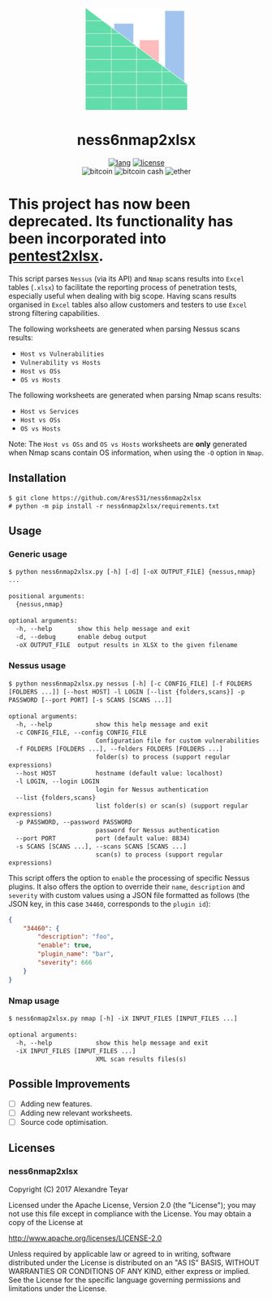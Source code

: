 <p align="center">
  <img alt="logo" src="images/ness6nmap2xlsx.png" height="200">
  <h1 align="center">
    ness6nmap2xlsx
  </h1>
  <p align="center">
      <a href="https://www.python.org"><img alt="lang" src="https://img.shields.io/badge/Lang-Python-blue.svg"></a>
      <a href="https://opensource.org/licenses/Apache-2.0"><img alt="license" src="https://img.shields.io/badge/License-Apache%202.0-red.svg"></a>
      <br>
      <img alt="bitcoin" src="https://img.shields.io/badge/Bitcoin-15aFaQaW9cxa4tRocax349JJ7RKyj7YV1p-yellow.svg">
      <img alt="bitcoin cash" src="https://img.shields.io/badge/Bitcoin%20Cash-qqez5ed5wjpwq9znyuhd2hdg86nquqpjcgkm3t8mg3-yellow.svg">
      <img alt="ether" src="https://img.shields.io/badge/Ether-0x70bC178EC44500C17B554E62BC31EA2B6251f64B-yellow.svg">
  </p>
</p>

# This project has now been deprecated. Its functionality has been incorporated into [pentest2xlsx](https://github.com/AresS31/pentest2xlsx).

This script parses `Nessus` (via its API) and `Nmap` scans results into `Excel` tables (`.xlsx`) to facilitate the reporting process of penetration tests, especially useful when dealing with big scope. Having scans results organised in `Excel` tables also allow customers and testers to use `Excel` strong filtering capabilities.

The following worksheets are generated when parsing Nessus scans results:
* `Host vs Vulnerabilities`
* `Vulnerability vs Hosts`
* `Host vs OSs`
* `OS vs Hosts`

The following worksheets are generated when parsing Nmap scans results:
* `Host vs Services`
* `Host vs OSs`
* `OS vs Hosts`

Note: The `Host vs OSs` and `OS vs Hosts` worksheets are **only** generated when Nmap scans contain OS information, when using the `-O` option in `Nmap`.

## Installation
```
$ git clone https://github.com/AresS31/ness6nmap2xlsx
# python -m pip install -r ness6nmap2xlsx/requirements.txt
```

## Usage
### Generic usage
```
$ python ness6nmap2xlsx.py [-h] [-d] [-oX OUTPUT_FILE] {nessus,nmap} ...

positional arguments:
  {nessus,nmap}

optional arguments:
  -h, --help       show this help message and exit
  -d, --debug      enable debug output
  -oX OUTPUT_FILE  output results in XLSX to the given filename
```

### Nessus usage
```
$ python ness6nmap2xlsx.py nessus [-h] [-c CONFIG_FILE] [-f FOLDERS [FOLDERS ...]] [--host HOST] -l LOGIN [--list {folders,scans}] -p PASSWORD [--port PORT] [-s SCANS [SCANS ...]]

optional arguments:
  -h, --help            show this help message and exit
  -c CONFIG_FILE, --config CONFIG_FILE
                        Configuration file for custom vulnerabilities
  -f FOLDERS [FOLDERS ...], --folders FOLDERS [FOLDERS ...]
                        folder(s) to process (support regular expressions)
  --host HOST           hostname (default value: localhost)
  -l LOGIN, --login LOGIN
                        login for Nessus authentication
  --list {folders,scans}
                        list folder(s) or scan(s) (support regular expressions)
  -p PASSWORD, --password PASSWORD
                        password for Nessus authentication
  --port PORT           port (default value: 8834)
  -s SCANS [SCANS ...], --scans SCANS [SCANS ...]
                        scan(s) to process (support regular expressions)
```

This script offers the option to `enable` the processing of specific Nessus plugins. It also offers the option to override their `name`, `description` and `severity` with custom values using a JSON file formatted as follows (the JSON key, in this case `34460`, corresponds to the `plugin id`):
```json
{
    "34460": {
        "description": "foo",
        "enable": true,
        "plugin_name": "bar",
        "severity": 666
    }
} 
```

### Nmap usage
```
$ ness6nmap2xlsx.py nmap [-h] -iX INPUT_FILES [INPUT_FILES ...]

optional arguments:
  -h, --help            show this help message and exit
  -iX INPUT_FILES [INPUT_FILES ...]
                        XML scan results files(s)
```

## Possible Improvements
- [ ] Adding new features.
- [ ] Adding new relevant worksheets.
- [ ] Source code optimisation.

## Licenses
### ness6nmap2xlsx
Copyright (C) 2017 Alexandre Teyar

Licensed under the Apache License, Version 2.0 (the "License");
you may not use this file except in compliance with the License.
You may obtain a copy of the License at

  <http://www.apache.org/licenses/LICENSE-2.0>

Unless required by applicable law or agreed to in writing, software
distributed under the License is distributed on an "AS IS" BASIS,
WITHOUT WARRANTIES OR CONDITIONS OF ANY KIND, either express or implied.
See the License for the specific language governing permissions and
limitations under the License. 
